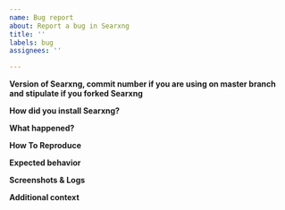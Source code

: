 ```yaml
---
name: Bug report
about: Report a bug in Searxng
title: ''
labels: bug
assignees: ''

---
```

<!-- PLEASE FILL THESE FIELDS, IT REALLY HELPS THE MAINTAINERS OF SEARXNG -->

**Version of Searxng, commit number if you are using on master branch and stipulate if you forked Searxng**
<!-- If you are running on master branch using git execute this command
in order to fetch the latest commit ID:
```
git log -1
``` 
If you are using searxng-docker then look at the bottom of the Searxng page
and check for the version after "Powered by searxng"

Please also stipulate if you are using a forked version of Searxng and
include a link to the fork source code.
-->
**How did you install Searxng?**
<!-- Did you install Searxng using the official wiki or using searxng-docker
or manually by executing the searxng/webapp.py file? -->
**What happened?**
<!-- A clear and concise description of what the bug is. -->

**How To Reproduce**
<!-- How can we reproduce this issue? (as minimally and as precisely as possible) -->

**Expected behavior**
<!-- A clear and concise description of what you expected to happen. -->

**Screenshots & Logs**
<!-- If applicable, add screenshots, logs to help explain your problem. -->

**Additional context**
<!-- Add any other context about the problem here. -->
